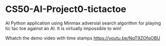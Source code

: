 # CS50-AI-Project0-tictactoe
AI Python application using Minmax adversial search algorithm for playing tic tac toe against an AI. It is virtually impossible to win!

Whatch the demo video with time stamps https://youtu.be/NqT9ZOfqOBU
